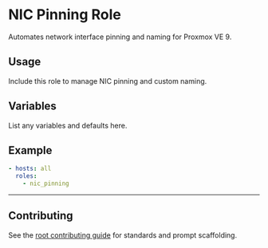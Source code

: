 # NIC Pinning Role

Automates network interface pinning and naming for Proxmox VE 9.

## Usage
Include this role to manage NIC pinning and custom naming.

## Variables
List any variables and defaults here.

## Example
```yaml
- hosts: all
  roles:
    - nic_pinning
```

---

## Contributing
See the [root contributing guide](../../docs/contributing.md) for standards and prompt scaffolding.